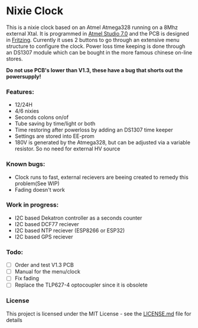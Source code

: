 # Nixie Clock

This is a nixie clock based on an Atmel Atmega328 running on a 8Mhz external Xtal. It is programmed in [Atmel Studio 7.0](http://www.microchip.com/mplab/avr-support/atmel-studio-7)
and the PCB is designed in [Fritzing](http://fritzing.org/home/).
Currently it uses 2 buttons to go through an extensive menu structure to configure the clock.
Power loss time keeping is done through an DS1307 module which can be bought in the more famous chinese on-line stores.

**Do not use PCB's lower than V1.3, these have a bug that shorts out the powersupply!**

### Features:
* 12/24H
* 4/6 nixies
* Seconds colons on/of
* Tube saving by time/light or both
* Time restoring after powerloss by adding an DS1307 time keeper
* Settings are stored into EE-prom
* 180V is generated by the Atmega328, but can be adjusted via a variable resistor. So no need for external HV source
	
### Known bugs:
* Clock runs to fast, external recievers are beeing created to remedy this problem(See WIP)
* Fading doesn't work
	
### Work in progress:
* I2C based Dekatron controller as a seconds counter
* I2C based DCF77 reciever
* I2C based NTP reciever (ESP8266 or ESP32)
* I2C based GPS reciever
	
### Todo:
- [ ] Order and test V1.3 PCB
- [ ] Manual for the menu/clock
- [ ] Fix fading
- [ ] Replace the TLP627-4 optocoupler since it is obsolete

### License
This project is licensed under the MIT License - see the [LICENSE.md](LICENSE.md) file for details
